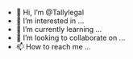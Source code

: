 - 👋 Hi, I’m @Tallylegal
- 👀 I’m interested in ...
- 🌱 I’m currently learning ...
- 💞️ I’m looking to collaborate on ...
- 📫 How to reach me ...

<!---
Tallylegal/Tallylegal is a ✨ special ✨ repository because its `README.md` (this file) appears on your GitHub profile.
You can click the Preview link to take a look at your changes.
--->
